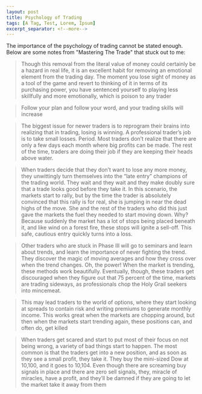 ```yaml
---
layout: post
title: Psychology of Trading
tags: [A Tag, Test, Lorem, Ipsum]
excerpt_separator: <!--more-->
---
```


The importance of the psychology of trading cannot be stated enough. Below are some notes from "Mastering The Trade" that stuck out to me:

<!--more-->

> Though this removal from the literal value of money could certainly be a hazard in real life, it is an excellent habit for removing an emotional element from the trading day. The moment you lose sight of money as a tool of the game and revert to thinking of it in terms of its purchasing power, you have sentenced yourself to playing less skillfully and more emotionally, which is poison to any trader

> Follow your plan and follow your word, and your trading skills will increase

> The biggest issue for newer traders is to reprogram their brains into realizing that in trading, losing is winning. A professional trader’s job is to take small losses. Period. Most traders don’t realize that there are only a few days each month where big profits can be made. The rest of the time, traders are doing their job if they are keeping their heads above water.

> When traders decide that they don’t want to lose any more money, they unwittingly turn themselves into the “late entry” champions of the trading world. They wait and they wait and they make doubly sure that a trade looks good before they take it. In this scenario, the markets start to rally, but by the time the trader is absolutely convinced that this rally is for real, she is jumping in near the dead highs of the move. She and the rest of the traders who did this just gave the markets the fuel they needed to start moving down. Why? Because suddenly the market has a lot of stops being placed beneath it, and like wind on a forest fire, these stops will ignite a sell-off. This safe, cautious entry quickly turns into a loss.

> Other traders who are stuck in Phase III will go to seminars and learn about trends, and learn the importance of never fighting the trend. They discover the magic of moving averages and how they cross over when the trend changes. Oh, the power! When the market is trending, these methods work beautifully. Eventually, though, these traders get discouraged when they figure out that 75 percent of the time, markets are trading sideways, as professionals chop the Holy Grail seekers into mincemeat.

> This may lead traders to the world of options, where they start looking at spreads to contain risk and writing premiums to generate monthly income. This works great when the markets are chopping around, but then when the markets start trending again, these positions can, and often do, get killed

> When traders get scared and start to put most of their focus on not being wrong, a variety of bad things start to happen. The most common is that the traders get into a new position, and as soon as they see a small profit, they take it. They buy the mini-sized Dow at 10,100, and it goes to 10,104. Even though there are screaming buy signals in place and there are zero sell signals, they, miracle of miracles, have a profit, and they’ll be damned if they are going to let the market take it away from them
